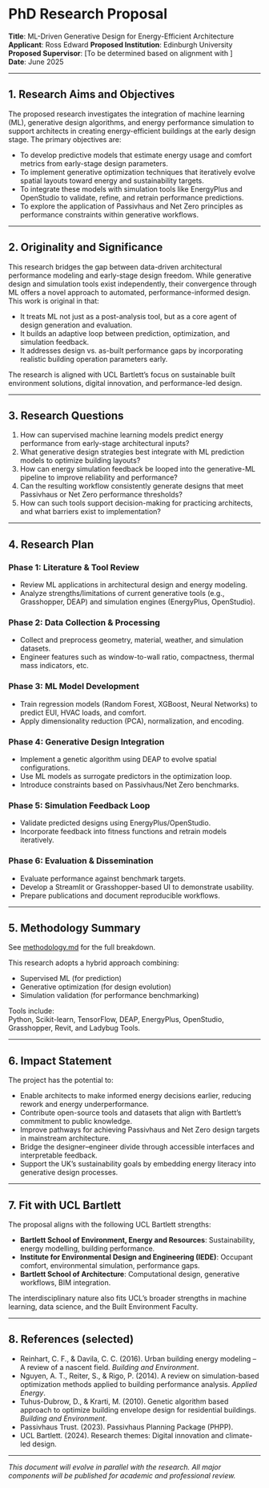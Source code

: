 # PhD Research Proposal  
**Title**: ML-Driven Generative Design for Energy-Efficient Architecture  
**Applicant**: Ross Edward 
**Proposed Institution**: Edinburgh University   
**Proposed Supervisor**: [To be determined based on alignment with ]  
**Date**: June 2025  

---

## 1. Research Aims and Objectives

The proposed research investigates the integration of machine learning (ML), generative design algorithms, and energy performance simulation to support architects in creating energy-efficient buildings at the early design stage. The primary objectives are:

- To develop predictive models that estimate energy usage and comfort metrics from early-stage design parameters.
- To implement generative optimization techniques that iteratively evolve spatial layouts toward energy and sustainability targets.
- To integrate these models with simulation tools like EnergyPlus and OpenStudio to validate, refine, and retrain performance predictions.
- To explore the application of Passivhaus and Net Zero principles as performance constraints within generative workflows.

---

## 2. Originality and Significance

This research bridges the gap between data-driven architectural performance modeling and early-stage design freedom. While generative design and simulation tools exist independently, their convergence through ML offers a novel approach to automated, performance-informed design. This work is original in that:

- It treats ML not just as a post-analysis tool, but as a core agent of design generation and evaluation.
- It builds an adaptive loop between prediction, optimization, and simulation feedback.
- It addresses design vs. as-built performance gaps by incorporating realistic building operation parameters early.

The research is aligned with UCL Bartlett’s focus on sustainable built environment solutions, digital innovation, and performance-led design.

---

## 3. Research Questions

1. How can supervised machine learning models predict energy performance from early-stage architectural inputs?
2. What generative design strategies best integrate with ML prediction models to optimize building layouts?
3. How can energy simulation feedback be looped into the generative-ML pipeline to improve reliability and performance?
4. Can the resulting workflow consistently generate designs that meet Passivhaus or Net Zero performance thresholds?
5. How can such tools support decision-making for practicing architects, and what barriers exist to implementation?

---

## 4. Research Plan

### Phase 1: Literature & Tool Review
- Review ML applications in architectural design and energy modeling.
- Analyze strengths/limitations of current generative tools (e.g., Grasshopper, DEAP) and simulation engines (EnergyPlus, OpenStudio).

### Phase 2: Data Collection & Processing
- Collect and preprocess geometry, material, weather, and simulation datasets.
- Engineer features such as window-to-wall ratio, compactness, thermal mass indicators, etc.

### Phase 3: ML Model Development
- Train regression models (Random Forest, XGBoost, Neural Networks) to predict EUI, HVAC loads, and comfort.
- Apply dimensionality reduction (PCA), normalization, and encoding.

### Phase 4: Generative Design Integration
- Implement a genetic algorithm using DEAP to evolve spatial configurations.
- Use ML models as surrogate predictors in the optimization loop.
- Introduce constraints based on Passivhaus/Net Zero benchmarks.

### Phase 5: Simulation Feedback Loop
- Validate predicted designs using EnergyPlus/OpenStudio.
- Incorporate feedback into fitness functions and retrain models iteratively.

### Phase 6: Evaluation & Dissemination
- Evaluate performance against benchmark targets.
- Develop a Streamlit or Grasshopper-based UI to demonstrate usability.
- Prepare publications and document reproducible workflows.

---

## 5. Methodology Summary

See [methodology.md](./methodology.md) for the full breakdown.

This research adopts a hybrid approach combining:
- Supervised ML (for prediction)
- Generative optimization (for design evolution)
- Simulation validation (for performance benchmarking)

Tools include:  
Python, Scikit-learn, TensorFlow, DEAP, EnergyPlus, OpenStudio, Grasshopper, Revit, and Ladybug Tools.

---

## 6. Impact Statement

The project has the potential to:

- Enable architects to make informed energy decisions earlier, reducing rework and energy underperformance.
- Contribute open-source tools and datasets that align with Bartlett’s commitment to public knowledge.
- Improve pathways for achieving Passivhaus and Net Zero design targets in mainstream architecture.
- Bridge the designer–engineer divide through accessible interfaces and interpretable feedback.
- Support the UK’s sustainability goals by embedding energy literacy into generative design processes.

---

## 7. Fit with UCL Bartlett

The proposal aligns with the following UCL Bartlett strengths:

- **Bartlett School of Environment, Energy and Resources**: Sustainability, energy modelling, building performance.
- **Institute for Environmental Design and Engineering (IEDE)**: Occupant comfort, environmental simulation, performance gaps.
- **Bartlett School of Architecture**: Computational design, generative workflows, BIM integration.

The interdisciplinary nature also fits UCL’s broader strengths in machine learning, data science, and the Built Environment Faculty.

---

## 8. References (selected)

- Reinhart, C. F., & Davila, C. C. (2016). Urban building energy modeling – A review of a nascent field. *Building and Environment*.
- Nguyen, A. T., Reiter, S., & Rigo, P. (2014). A review on simulation-based optimization methods applied to building performance analysis. *Applied Energy*.
- Tuhus-Dubrow, D., & Krarti, M. (2010). Genetic algorithm based approach to optimize building envelope design for residential buildings. *Building and Environment*.
- Passivhaus Trust. (2023). Passivhaus Planning Package (PHPP).
- UCL Bartlett. (2024). Research themes: Digital innovation and climate-led design.

---

*This document will evolve in parallel with the research. All major components will be published for academic and professional review.*

